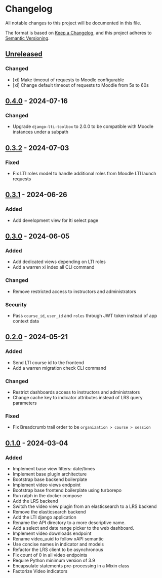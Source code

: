 # Changelog

All notable changes to this project will be documented in this file.

The format is based on [Keep a Changelog](https://keepachangelog.com/en/1.0.0/),
and this project adheres to
[Semantic Versioning](https://semver.org/spec/v2.0.0.html).

## [Unreleased]

### Changed

- [xi] Make timeout of requests to Moodle configurable
- [xi] Change default timeout of requests to Moodle from 5s to 60s

## [0.4.0] - 2024-07-16

### Changed

- Upgrade `django-lti-toolbox` to 2.0.0 to be compatible with Moodle instances
 under a subpath

## [0.3.2] - 2024-07-03

### Fixed

- Fix LTI roles model to handle additional roles from Moodle LTI launch requests

## [0.3.1] - 2024-06-26

### Added

- Add development view for lti select page

## [0.3.0] - 2024-06-05

### Added

- Add dedicated views depending on LTI roles
- Add a warren xi index all CLI command

### Changed

- Remove restricted access to instructors and administrators

### Security

- Pass `course_id`, `user_id` and `roles` through JWT token instead of app
 context data

## [0.2.0] - 2024-05-21

### Added

- Send LTI course id to the frontend
- Add a warren migration check CLI command

### Changed

- Restrict dashboards access to instructors and administrators
- Change cache key to indicator attributes instead of LRS query parameters

### Fixed

- Fix Breadcrumb trail order to be `organization > course > session`

## [0.1.0] - 2024-03-04

### Added

- Implement base view filters: date/times
- Implement base plugin architecture
- Bootstrap base backend boilerplate
- Implement video views endpoint
- Bootstrap base frontend boilerplate using turborepo
- Run ralph in the docker compose
- Add the LRS backend
- Switch the video view plugin from an elasticsearch to a LRS backend
- Remove the elasticsearch backend
- Add the LTI django application
- Rename the API directory to a more descriptive name.
- Add a select and date range picker to the web dashboard.
- Implement video downloads endpoint
- Rename video_uuid to follow xAPI semantic
- Use concise names in indicator and models
- Refactor the LRS client to be asynchronous
- Fix count of 0 in all video endpoints
- Require Python minimum version of 3.9
- Encapsulate statements pre-processing in a Mixin class
- Factorize Video indicators

[unreleased]: https://github.com/openfun/warren/compare/v0.4.0...main
[0.4.0]: https://github.com/openfun/warren/compare/v0.3.2...v0.4.0
[0.3.2]: https://github.com/openfun/warren/compare/v0.3.1...v0.3.2
[0.3.1]: https://github.com/openfun/warren/compare/v0.3.0...v0.3.1
[0.3.0]: https://github.com/openfun/warren/compare/v0.2.0...v0.3.0 
[0.2.0]: https://github.com/openfun/warren/compare/v0.1.0...v0.2.0
[0.1.0]: https://github.com/openfun/warren/compare/abae78e...v0.1.0
